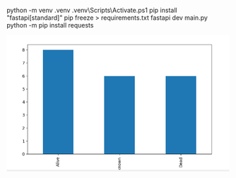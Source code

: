 python -m venv .venv
.venv\Scripts\Activate.ps1
pip install "fastapi[standard]"
pip freeze > requirements.txt
fastapi dev main.py
python -m pip install requests

![alt text](image.png)
